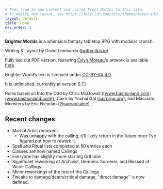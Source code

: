 ```yaml
---
# Feel free to add content and custom Front Matter to this file.
# To modify the layout, see https://jekyllrb.com/docs/themes/#overriding-theme-defaults
layout: default
title: Home
nav_order: 1
---
```

**Brighter Worlds** is a whimsical fantasy tabletop RPG with modular crunch.

Writing & Layout by David Lombardo ([twitter](https://twitter.com/AwkwardTurtle42),[itch.io](https://awkwardturtle.itch.io/))

Fully laid out PDF version, featuring [Evlyn Moreau](https://www.patreon.com/evlynmoreau)'s artwork is available [here](https://awkwardturtle.itch.io/brighter-worlds).

Brighter World’s text is licensed under [CC-BY-SA 4.0](https://creativecommons.org/licenses/by-sa/4.0/)

It is unfinished, currentliy at version 0.7.1

Rules based on Into the Odd by Chris McDowall ([www.bastionland.com](www.bastionland.com)), Cairn by Yochai Gal ([cairnrpg.org](cairnrpg.org])), and Macciato Monsters by Eric Nieudan ([@surcapitaine](https://twitter.com/surcapitaine)).

## Recent changes
 * Martial Artist removed.
   * Was unhappy with the calling, it'll likely return in the future once I've figured out how to rework it.
 * Spell and Ritual lists completed at 50 entries each
 * Classes are now named Callings
 * Everyone has slighlty more starting Grit now
 * Significant reworking of Archivist, Demonic Sorcerer, and Blessed of Water Callings.
 * Minor reworkings of the rest of the Callings
 * Tweaks to damage/death/critical damage, "direct damage" is now defined.